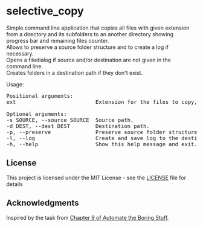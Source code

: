 # selective_copy

Simple command line application that copies all files with given extension from a directory and its subfolders to an another directory showing progress bar and remaining files counter.\
Allows to preserve a source folder structure and to create a log if necessary.\
Opens a filedialog if source and/or destination are not given in the command line.\
Creates folders in a destination path if they don't exist.

Usage:
<pre>
Positional arguments:
ext                         Extension for the files to copy, enter without a dot.

Optional arguments:
-s SOURCE, --source SOURCE  Source path.
-d DEST, --dest DEST        Destination path.
-p, --preserve              Preserve source folder structure.
-l, --log                   Create and save log to the destination folder.
-h, --help                  Show this help message and exit.
</pre>

## License

This project is licensed under the MIT License - see the [LICENSE](LICENSE) file for details

## Acknowledgments

Inspired by the task from [Chapter 9 of Automate the Boring Stuff](https://automatetheboringstuff.com/chapter9/).
